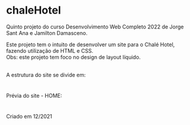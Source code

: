 # chaleHotel
Quinto projeto do curso Desenvolvimento Web Completo 2022 de Jorge Sant Ana e Jamilton Damasceno. <br>

Este projeto tem o intuito de desenvolver um site para o Chalé Hotel, fazendo utilização de HTML e CSS. <br> 
Obs: este projeto tem foco no design de layout líquido. <br><br>

A estrutura do site se divide em:
#

Prévia do site - HOME:

#

Criado em 12/2021


